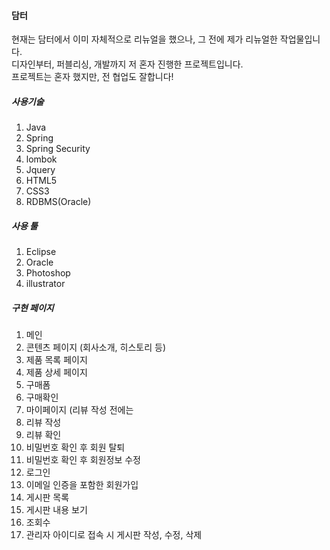 #### 담터

현재는 담터에서 이미 자체적으로 리뉴얼을 했으나, 그 전에 제가 리뉴얼한 작업물입니다.<br>
디자인부터, 퍼블리싱, 개발까지 저 혼자 진행한 프로젝트입니다.<br>
프로젝트는 혼자 했지만, 전 협업도 잘합니다!

##### 사용기술

1. Java
2. Spring
3. Spring Security
4. lombok
5. Jquery
6. HTML5
7. CSS3
8. RDBMS(Oracle)

##### 사용 툴

1. Eclipse
2. Oracle
3. Photoshop
4. illustrator

##### 구현 페이지

1. 메인
2. 콘텐츠 페이지 (회사소개, 히스토리 등)
3. 제품 목록 페이지
4. 제품 상세 페이지
5. 구매폼
6. 구매확인
7. 마이페이지 (리뷰 작성 전에는 
8. 리뷰 작성
9. 리뷰 확인
10. 비밀번호 확인 후 회원 탈퇴
11. 비밀번호 확인 후 회원정보 수정
12. 로그인
13. 이메일 인증을 포함한 회원가입
14. 게시판 목록
15. 게시판 내용 보기
16. 조회수
17. 관리자 아이디로 접속 시 게시판 작성, 수정, 삭제
